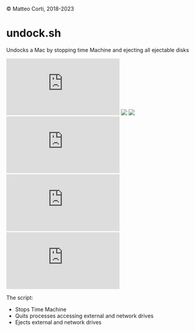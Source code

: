 
 &copy; Matteo Corti, 2018-2023

# undock.sh

Undocks a Mac by stopping time Machine and ejecting all ejectable disks

![](https://img.shields.io/github/v/release/matteocorti/undock.sh)&nbsp;![](https://img.shields.io/github/downloads/matteocorti/undock.sh/latest/total)&nbsp;![](https://img.shields.io/github/downloads/matteocorti/undock.sh/total)&nbsp;![](https://img.shields.io/github/license/matteocorti/undock.sh)&nbsp;![](https://img.shields.io/github/stars/matteocorti/undock.sh)&nbsp;![](https://img.shields.io/github/forks/matteocorti/undock.sh)

The script:

 * Stops Time Machine
 * Quits processes accessing external and network drives
 * Ejects external and network drives
